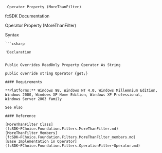 ﻿     Operator Property (MoreThanFilter)                                                   

fcSDK Documentation

Operator Property (MoreThanFilter)

Syntax

```vbnet
```csharp

'Declaration
 

Public Overrides ReadOnly Property Operator As String

public override string Operator {get;}

#### Requirements

**Platforms:** Windows 98, Windows NT 4.0, Windows Millennium Edition, Windows 2000, Windows XP Home Edition, Windows XP Professional, Windows Server 2003 family

See Also

#### Reference

[MoreThanFilter Class](fcSDK~FChoice.Foundation.Filters.MoreThanFilter.md)  
[MoreThanFilter Members](fcSDK~FChoice.Foundation.Filters.MoreThanFilter_members.md)  
[Base Implementation in Operator](fcSDK~FChoice.Foundation.Filters.OperationFilter~Operator.md)